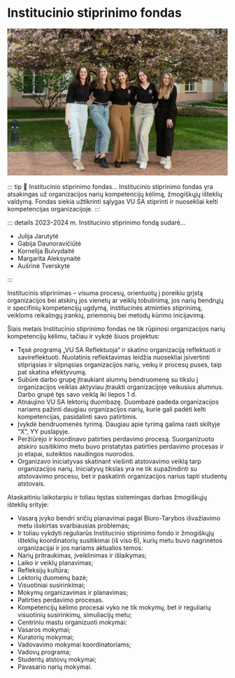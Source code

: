 # Institucinio stiprinimo fondas

![ISF](../public/img/bendros-nuotraukos/ISF.jpg)

::: tip 📖 Institucinio stiprinimo fondas...
Institucinio stiprinimo fondas yra atsakingas už organizacijos narių kompetencijų kėlimą, žmogiškųjų išteklių valdymą. Fondas siekia užtikrinti sąlygas VU SA stiprinti ir nuosekliai kelti kompetencijas organizacijoje.
:::

::: details 2023–2024 m. Institucinio stiprinimo fondą sudarė...

- Julija Jarutytė
- Gabija Daunoravičiūtė
- Kornelija Buivydaitė
- Margarita Aleksynaitė
- Aušrinė Tverskytė

:::

Institucinis stiprinimas – visuma procesų, orientuotų į poreikiu grįstą organizacijos bei atskirų jos vienetų ar veiklų tobulinimą, jos narių bendrųjų ir specifinių kompetencijų ugdymą, institucinės atminties stiprinimą, veikloms reikalingų įrankių, priemonių bei metodų kūrimo inicijavimą.

Šiais metais Institucinio stiprinimo fondas ne tik rūpinosi organizacijos narių kompetencijų kėlimu, tačiau ir vykdė šiuos projektus:

- Tęsė programą „VU SA Reflektuoja“ ir skatino organizaciją reflektuoti ir savireflektuoti. Nuolatinis reflektavimas leidžia nuosekliai įsivertinti stipriąsias ir silpnąsias organizacijos narių, veikų ir procesų puses, taip pat skatina efektyvumą.
- Subūrė darbo grupę įtraukiant alumnų bendruomenę su tikslu į organizacijos veiklas aktyviau įtraukti organizacijoje veikusius alumnus. Darbo grupė tęs savo veiklą iki liepos 1 d.
- Atnaujino VU SA lektorių duombazę. Duombazė padeda organizacijos nariams pažinti daugiau organizacijos narių, kurie gali padėti kelti kompetencijas, pasidalinti savo patirtimis.
- Įvykdė bendruomenės tyrimą. Daugiau apie tyrimą galima rasti skiltyje “X”, YY puslapyje.
- Peržiūrėjo ir koordinavo patirties perdavimo procesą. Suorganizuoto atskiro susitikimo metu buvo pristatytas patirties perdavimo procesas ir jo etapai, suteiktos naudingos nuorodos.
- Organizavo iniciatyvas skatinant viešinti atstovavimo veiklą tarp organizacijos narių. Iniciatyvų tikslas yra ne tik supažindinti su atstovavimo procesu, bet ir paskatinti organizacijos narius tapti studentų atstovais.

Ataskaitiniu laikotarpiu ir toliau tęstas sistemingas darbas žmogiškųjų išteklių srityje:

- Vasarą įvyko bendri sričių planavimai pagal Biuro-Tarybos išvažiavimo metu išskirtas svarbiausias problemas;
- Ir toliau vykdyti reguliarūs Institucinio stiprinimo fondo ir žmogiškųjų išteklių koordinatorių susitikimai (iš viso 6), kurių metu buvo nagrinėtos organizacijai ir jos nariams aktualios temos:
- Narių pritraukimas, įveiklinimas ir išlaikymas;
- Laiko ir veiklų planavimas;
- Refleksijų kultūra;
- Lektorių duomenų bazė;
- Visuotiniai susirinkimai;
- Mokymų organizavimas ir planavimas;
- Patirties perdavimo procesas.
- Kompetencijų kėlimo procesai vyko ne tik mokymų, bet ir reguliarių visuotinių susirinkimų, simuliacijų metu;
- Centriniu mastu organizuoti mokymai:
- Vasaros mokymai;
- Kuratorių mokymai;
- Vadovavimo mokymai koordinatoriams;
- Vadovų programa;
- Studentų atstovų mokymai;
- Pavasario narių mokymai.
